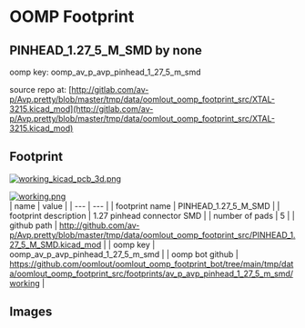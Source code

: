# OOMP Footprint  
## PINHEAD_1.27_5_M_SMD  by none  
  
oomp key: oomp_av_p_avp_pinhead_1_27_5_m_smd  
  
source repo at: [http://gitlab.com/av-p/Avp.pretty/blob/master/tmp/data/oomlout_oomp_footprint_src/XTAL-3215.kicad_mod](http://gitlab.com/av-p/Avp.pretty/blob/master/tmp/data/oomlout_oomp_footprint_src/XTAL-3215.kicad_mod)  
## Footprint  
  
[![working_kicad_pcb_3d.png](working_kicad_pcb_3d_600.png)](working_kicad_pcb_3d.png)  
  
[![working.png](working_600.png)](working.png)  
| name | value | 
| --- | --- | 
| footprint name | PINHEAD_1.27_5_M_SMD | 
| footprint description | 1.27 pinhead connector SMD | 
| number of pads | 5 | 
| github path | http://github.com/av-p/Avp.pretty/blob/master/tmp/data/oomlout_oomp_footprint_src/PINHEAD_1.27_5_M_SMD.kicad_mod | 
| oomp key | oomp_av_p_avp_pinhead_1_27_5_m_smd | 
| oomp bot github | https://github.com/oomlout/oomlout_oomp_footprint_bot/tree/main/tmp/data/oomlout_oomp_footprint_src/footprints/av_p_avp_pinhead_1_27_5_m_smd/working | 
## Images  

